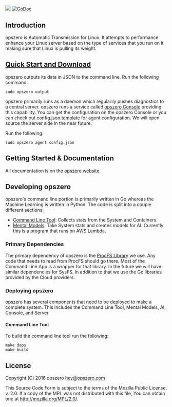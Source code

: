 #

<a href="https://travis-ci.org/opszero/opszero"><img src="https://travis-ci.org/opszero/opszero.svg?branch=master" /></a>
<a href="https://godoc.org/github.com/opszero/opszero"><img src="https://godoc.org/github.com/opszero/opszero?status.svg" alt="GoDoc"></a>

## Introduction

opszero is Automatic Transmission for Linux. It attempts to performance
enhance your Linux server based on the type of services that you run
on it making sure that Linux is pulling its weight.

## [Quick Start and Download](https://www.opszero.com/#quickstart)

opszero outputs its data in JSON to the command line. Run the
following command:

    sudo opszero output

opszero primarily runs as a daemon which regularily pushes diagnostics
to a central server. opszero runs a service called
[opszero Console](https://www.opszero.com/console/login?redirectTo=https://www.opszero.com/console/)
providing this capability. You can get the configuration on the opszero
Console or you can check out
[config.json.template](config.json.template) for agent
configuration. We will open source the server side in the near future.

Run the following:

    sudo opszero agent config.json

## Getting Started & Documentation

All documentation is on the [opszero website](https://www.opszero.com/).

## Developing opszero

opszero's command line portion is primarily written in Go whereas the
Machine Learning is written in Python. The code is split into a
couple different sections:

 - [Command Line Tool](stats): Collects stats from the System and
   Containers.
 - [Mental Models](ai/mental_models): Take System stats and creates
   models for AI. Currently this is a program that runs on AWS Lambda.

### Primary Dependencies

The primary dependency of opszero is the
[ProcFS Library](https://github.com/opszero/procfs) we use.  Any code
that needs to read from ProcFS should go there. Most of the Command
Line App is a wrapper for that library. In the future we will have
similar dependencies for SysFS. In addition to that we use the Go
libraries provided by the Cloud providers.

### Deploying opszero

opszero has several components that need to be deployed to make a
complete system. This includes the Command Line Tool, Mental Models,
AI, Console, and Server.

#### Command Line Tool

To build the command line tool run the following:

```
make deps
make build
```

## License

Copyright (C) 2016 opszero <hey@opszero.com>

This Source Code Form is subject to the terms of the Mozilla Public
License, v. 2.0. If a copy of the MPL was not distributed with this
file, You can obtain one at <http://mozilla.org/MPL/2.0/>.

